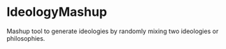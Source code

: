 # IdeologyMashup

Mashup tool to generate ideologies by randomly mixing two ideologies or philosophies.
